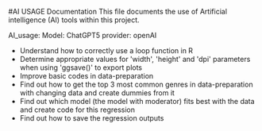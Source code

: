 #AI USAGE Documentation
This file documents the use of Artificial intelligence (AI) tools within this project.

AI_usage:
Model: ChatGPT5 
provider: openAI
- Understand how to correctly use a loop function in R
- Determine appropriate values for 'width', 'height' and 'dpi' parameters when using 'ggsave()' to export plots
- Improve basic codes in data-preparation
- Find out how to get the top 3 most common genres in data-preparation with changing data and create dummies from it
- Find out which model (the model with moderator) fits best with the data and create code for this regression
- Find out how to save the regression outputs
